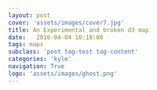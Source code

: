 ```yaml
---
layout: post
cover: 'assets/images/cover7.jpg'
title: An Experimental and broken d3 map
date:   2016-04-04 10:18:00
tags: maps
subclass: 'post tag-test tag-content'
categories: 'kyle'
navigation: True
logo: 'assets/images/ghost.png'
---
```

<script type="text/javascript" src="my_layer.json"></script>
<script type="text/javascript" src="http://d3js.org/d3.v3.min.js"></script>
<script type="text/javascript" src="http://d3js.org/queue.v1.min.js"></script>
<script type="text/javascript" src="http://d3js.org/topojson.v0.min.js"></script>
<style>


.map {
  position: relative;
  overflow: hidden;
}
.layer {
  position: absolute;
}
.tile {
  pointer-events: none;
  position: absolute;
  width: 256px;
  height: 256px;
}
.info {
  position: absolute;
  bottom: 10px;
  left: 10px;
}
.legend {
	text-align: left;
	line-height: 18px;
	color: #555;
}
.legend i {
	width: 18px;
	height: 18px;
	float: left;
	margin-right: 8px;
	opacity: 0.7;
}
div.tooltip {   
  position: absolute;           
  text-align: center;           
  width: 150px;                  
  height: 25px;                 
  padding: 2px;             
  font-size: 10px;     
  background: #FFFFE0;
  border: 1px;      
  border-radius: 8px;           
  pointer-events: none;         
}   
</style>

<div id="example"></div>
<script src="//d3js.org/d3.v3.min.js"></script>
<script src="../d3.geo.tile.min.js"></script>
<script>

var width = Math.max( document.getElementById('example').offsetWidth),
    height = Math.min(500, window.innerHeight),
    prefix = prefixMatch(["webkit", "ms", "Moz", "O"]);

var tile = d3.geo.tile()
    .size([width, height]);

var projection = d3.geo.mercator()
    .scale((1 << 20) / 2 / Math.PI)
    .translate([width / 2, height / 2]);

var center = projection([-122.3321, 47.6062]);

var path = d3.geo.path()
    .projection(projection);


var zoom = d3.behavior.zoom()
    .scale(projection.scale() * 2 * Math.PI)
    .scaleExtent([1 << 9, 1 << 23])
    .translate([width - center[0], height - center[1]])
    .on("zoom", zoomed);


var svg = d3.select("div#example").append("svg")
    .attr("width", width)
    .attr("height", height);

var raster = svg.append("g");

var vector = svg.selectAll("path");
svg.call(zoom);
zoomed();
function zoomed() {
  var tiles = tile
      .scale(zoom.scale())
      .translate(zoom.translate())
      ();

  projection
      .scale(zoom.scale() / 2 / Math.PI)
      .translate(zoom.translate());


	svg.selectAll("path").attr("d", path)
	 .attr("fill","#666666")
	 .attr("opacity",0.5);

  var image = raster
      .attr("transform", "scale(" + tiles.scale + ")translate(" + tiles.translate + ")")
    .selectAll("image")
      .data(tiles, function(d) { return d; });

  image.exit()
      .remove();

  image.enter().append("image")

      .attr("xlink:href", function(d) { return  "http://server.arcgisonline.com/ArcGIS/rest/services/Canvas/World_Light_Gray_Base/MapServer/tile/" + d[2] + "/" + d[1] + "/" + d[0]; })
      .attr("width", 1)
      .attr("height", 1)
      .attr("x", function(d) { return d[0]; })
      .attr("y", function(d) { return d[1]; });
}


//Load in GeoJSON data


		//Bind data and create one path per GeoJSON feature
		vector
			 .data(schoolData.features)
			 .enter()
			 .append("path")
			 .attr("d", path)
			 .style("fill",function (d,i) { return getColor(d.properties.gap) })
			 .style("stroke",function (d,i) { return getBorderColor(d.properties.missing) })
			 .style("stroke-width", 5)
			 .style("stroke-dasharray", 3)
			 .attr("opacity",0.7);

			 function prefixMatch(p) {
			   var i = -1, n = p.length, s = document.body.style;
			   while (++i < n) if (p[i] + "Transform" in s) return "-" + p[i].toLowerCase() + "-";
			   return "";
			 }

			 // get color depending on population density value
			 function getColor(d) {
			 	return d > 60 ? '#800026' :
			 				 d > 50  ? '#BD0026' :
			 				 d > 40  ? '#E31A1C' :
			 				 d > 30  ? '#FC4E2A' :
			 				 d > 20   ? '#FD8D3C' :
			 				 d > 10   ? '#FEB24C' :
			 				 d > 5   ? '#FED976' :
			 										'#FFEDA0';
			 }

			 // get border based on which is misisng
	 		function getBorderColor(d) {
	 			return d == 'white' ? 'white':
	 				  	 d == 'black' ? 'black':
	 						 d == 'none'  ? 'gray':
	 						 								 'gray';
	 		}
</script>
